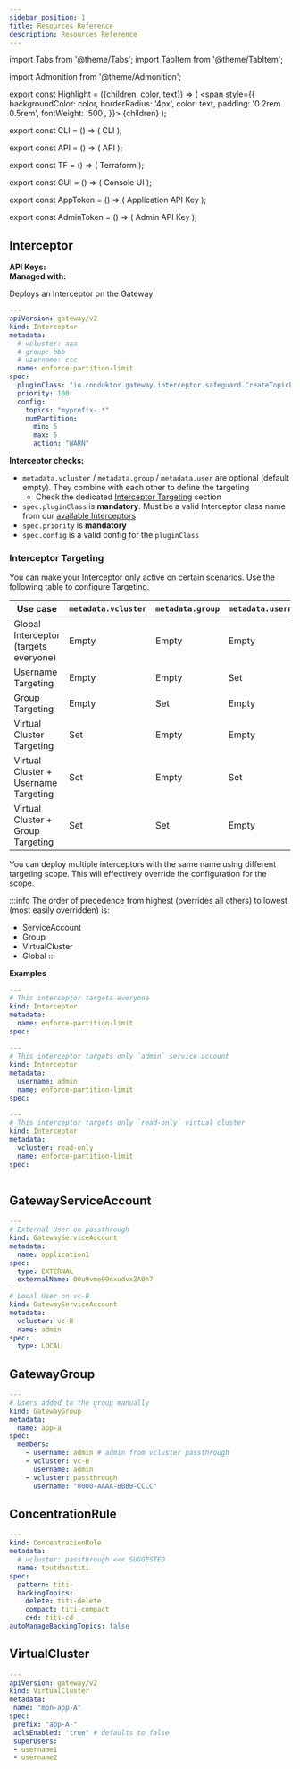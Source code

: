 ```yaml
---
sidebar_position: 1
title: Resources Reference
description: Resources Reference
---
```



import Tabs from '@theme/Tabs';
import TabItem from '@theme/TabItem';

import Admonition from '@theme/Admonition';

export const Highlight = ({children, color, text}) => (
<span style={{ backgroundColor: color, borderRadius: '4px', color: text, padding: '0.2rem 0.5rem', fontWeight: '500', }}>
{children}
</span>
);

export const CLI = () => (
<Highlight color="#F8F1EE" text="#7D5E54">CLI</Highlight>
);

export const API = () => (
<Highlight color="#E7F9F5" text="#067A6F">API</Highlight>
);

export const TF = () => (
<Highlight color="#FCEFFC" text="#9C2BAD">Terraform</Highlight>
);

export const GUI = () => (
<Highlight color="#F6F4FF" text="#422D84">Console UI</Highlight>
);


export const AppToken = () => (
<Highlight color="#F0F4FF" text="#3451B2">Application API Key</Highlight>
);

export const AdminToken = () => (
<Highlight color="#FEEFF6" text="#CB1D63">Admin API Key</Highlight>
);


## Interceptor

**API Keys:** <AdminToken />  
**Managed with:** <API /> <CLI /> <GUI />

Deploys an Interceptor on the Gateway
````yaml
---
apiVersion: gateway/v2
kind: Interceptor
metadata:
  # vcluster: aaa
  # group: bbb
  # username: ccc
  name: enforce-partition-limit
spec:
  pluginClass: "io.conduktor.gateway.interceptor.safeguard.CreateTopicPolicyPlugin"
  priority: 100
  config:
    topics: "myprefix-.*"
    numPartition:
      min: 5
      max: 5
      action: "WARN"
````
**Interceptor checks:**
- `metadata.vcluster` / `metadata.group` / `metadata.user` are optional (default empty). They combine with each other to define the targeting
  - Check the dedicated [Interceptor Targeting](#interceptor-targeting) section
- `spec.pluginClass` is **mandatory**. Must be a valid Interceptor class name from our [available Interceptors](/gateway/category/interceptors-catalog/)
- `spec.priority` is **mandatory**
- `spec.config` is a valid config for the `pluginClass`

### Interceptor Targeting
You can make your Interceptor only active on certain scenarios. Use the following table to configure Targeting.

| Use case                              | `metadata.vcluster` | `metadata.group` | `metadata.username` | 
|---------------------------------------|---------------------|------------------|---------------------|
| Global Interceptor (targets everyone) | Empty               | Empty            | Empty               |
| Username Targeting                    | Empty               | Empty            | Set                 |
| Group Targeting                       | Empty               | Set              | Empty               |
| Virtual Cluster Targeting             | Set                 | Empty            | Empty               |
| Virtual Cluster + Username Targeting  | Set                 | Empty            | Set                 |
| Virtual Cluster + Group Targeting     | Set                 | Set              | Empty               |

You can deploy multiple interceptors with the same name using different targeting scope. This will effectively override the configuration for the scope.

:::info
The order of precedence from highest (overrides all others) to lowest (most easily overridden) is:

- ServiceAccount
- Group
- VirtualCluster
- Global
  :::

**Examples**
````yaml
---
# This interceptor targets everyone
kind: Interceptor
metadata:
  name: enforce-partition-limit
spec:
  
---
# This interceptor targets only `admin` service account
kind: Interceptor
metadata:
  username: admin
  name: enforce-partition-limit
spec:
  
---
# This interceptor targets only `read-only` virtual cluster
kind: Interceptor
metadata:
  vcluster: read-only
  name: enforce-partition-limit
spec:
  

````

## GatewayServiceAccount

````yaml
---
# External User on passthrough
kind: GatewayServiceAccount
metadata:
  name: application1
spec:
  type: EXTERNAL
  externalName: 00u9vme99nxudvxZA0h7
---
# Local User on vc-B
kind: GatewayServiceAccount
metadata:
  vcluster: vc-B
  name: admin
spec:
  type: LOCAL
````

## GatewayGroup

````yaml
---
# Users added to the group manually
kind: GatewayGroup
metadata:
  name: app-a
spec:
  members:
    - username: admin # admin from vcluster passthrough
    - vcluster: vc-B
      username: admin
    - vcluster: passthrough
      username: "0000-AAAA-BBBB-CCCC"
````

## ConcentrationRule

````yaml
---
kind: ConcentrationRule
metadata:
  # vcluster: passthrough <<< SUGGESTED
  name: toutdanstiti
spec:
  pattern: titi-
  backingTopics:
    delete: titi-delete
    compact: titi-compact
    c+d: titi-cd
autoManageBackingTopics: false
````

## VirtualCluster

```yaml
---
apiVersion: gateway/v2
kind: VirtualCluster
metadata:
 name: "mon-app-A"
spec:
 prefix: "app-A-"
 aclsEnabled: "true" # defaults to false
 superUsers:
 - username1
 - username2
```